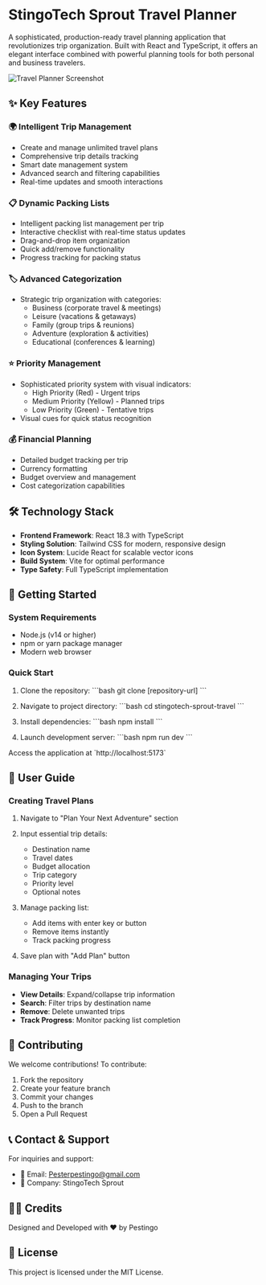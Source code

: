 # StingoTech Sprout Travel Planner

A sophisticated, production-ready travel planning application that revolutionizes trip organization. Built with React and TypeScript, it offers an elegant interface combined with powerful planning tools for both personal and business travelers.

![Travel Planner Screenshot](https://images.unsplash.com/photo-1436491865332-7a61a109cc05?auto=format&fit=crop&q=80&w=1200)

## ✨ Key Features

### 🌍 Intelligent Trip Management
- Create and manage unlimited travel plans
- Comprehensive trip details tracking
- Smart date management system
- Advanced search and filtering capabilities
- Real-time updates and smooth interactions

### 📋 Dynamic Packing Lists
- Intelligent packing list management per trip
- Interactive checklist with real-time status updates
- Drag-and-drop item organization
- Quick add/remove functionality
- Progress tracking for packing status

### 🏷️ Advanced Categorization
- Strategic trip organization with categories:
  - Business (corporate travel & meetings)
  - Leisure (vacations & getaways)
  - Family (group trips & reunions)
  - Adventure (exploration & activities)
  - Educational (conferences & learning)

### ⭐ Priority Management
- Sophisticated priority system with visual indicators:
  - High Priority (Red) - Urgent trips
  - Medium Priority (Yellow) - Planned trips
  - Low Priority (Green) - Tentative trips
- Visual cues for quick status recognition

### 💰 Financial Planning
- Detailed budget tracking per trip
- Currency formatting
- Budget overview and management
- Cost categorization capabilities

## 🛠️ Technology Stack

- **Frontend Framework**: React 18.3 with TypeScript
- **Styling Solution**: Tailwind CSS for modern, responsive design
- **Icon System**: Lucide React for scalable vector icons
- **Build System**: Vite for optimal performance
- **Type Safety**: Full TypeScript implementation

## 🚀 Getting Started

### System Requirements

- Node.js (v14 or higher)
- npm or yarn package manager
- Modern web browser

### Quick Start

1. Clone the repository:
\`\`\`bash
git clone [repository-url]
\`\`\`

2. Navigate to project directory:
\`\`\`bash
cd stingotech-sprout-travel
\`\`\`

3. Install dependencies:
\`\`\`bash
npm install
\`\`\`

4. Launch development server:
\`\`\`bash
npm run dev
\`\`\`

Access the application at \`http://localhost:5173\`

## 📘 User Guide

### Creating Travel Plans

1. Navigate to "Plan Your Next Adventure" section
2. Input essential trip details:
   - Destination name
   - Travel dates
   - Budget allocation
   - Trip category
   - Priority level
   - Optional notes

3. Manage packing list:
   - Add items with enter key or button
   - Remove items instantly
   - Track packing progress

4. Save plan with "Add Plan" button

### Managing Your Trips

- **View Details**: Expand/collapse trip information
- **Search**: Filter trips by destination name
- **Remove**: Delete unwanted trips
- **Track Progress**: Monitor packing list completion

## 🤝 Contributing

We welcome contributions! To contribute:

1. Fork the repository
2. Create your feature branch
3. Commit your changes
4. Push to the branch
5. Open a Pull Request

## 📞 Contact & Support

For inquiries and support:
- 📧 Email: Pesterpestingo@gmail.com
- 🏢 Company: StingoTech Sprout

## 👨‍💻 Credits

Designed and Developed with ❤️ by Pestingo

## 📄 License

This project is licensed under the MIT License.